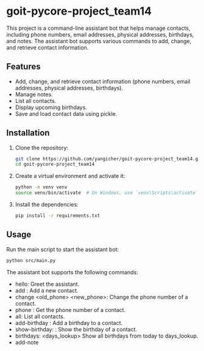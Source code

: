 # goit-pycore-project_team14

This project is a command-line assistant bot that helps manage contacts, including phone numbers, email addresses, physical addresses, birthdays, and notes. The assistant bot supports various commands to add, change, and retrieve contact information.

## Features

- Add, change, and retrieve contact information (phone numbers, email addresses, physical addresses, birthdays).
- Manage notes.
- List all contacts.
- Display upcoming birthdays.
- Save and load contact data using pickle.

## Installation

1. Clone the repository:

    ```sh
    git clone https://github.com/yangicher/goit-pycore-project_team14.git
    cd goit-pycore-project_team14
    ```

2. Create a virtual environment and activate it:

    ```sh
    python -m venv venv
    source venv/bin/activate  # On Windows, use `venv\Scripts\activate`
    ```

3. Install the dependencies:

    ```sh
    pip install -r requirements.txt
    ```

## Usage

Run the main script to start the assistant bot:

```sh
python src/main.py
```

The assistant bot supports the following commands:

- hello: Greet the assistant.
- add <name> <phone>: Add a new contact.
- change <name> <old_phone> <new_phone>: Change the phone number of a contact.
- phone <name>: Get the phone number of a contact.
- all: List all contacts.
- add-birthday <name> <birthday>: Add a birthday to a contact.
- show-birthday: <name> : Show the birthday of a contact.
- birthdays: <days_lookup> Show all birthdays from today to days_lookup.
- add-note <title> <content>: Add a new note.
- show-notes: Show all notes.
- delete-note <title>: Delete a note by title.
- edit-note <title> <new_content>: Edit an existing note.
- find-notes <query>: Search notes by title or content.
- find-notes-by-tag <tag>: Searching notes by entered tag.
- add-email <name> <email>: Add an email to a contact.
- change-email <name> <email>: Change the email of a contact.
- add-address <name> <address>: Add an address to a contact.
- change-address <name> <address>: Change an address for a contact
- add-phone <name> <phone>: Add a phone to a contact.
- add-tag <note title> <tag>: Add tag to a note.
- remove-tag <note title> <tag>: Removing exiting tag from note.
- help: List available commands.
- close/exit: Close the assistant.

## Example

```sh
$ python src/main.py
Welcome to the assistant bot!
Enter a command: add John 1234567890
Contact John added.
Enter a command: phone John
Phones of John:
1234567890
Enter a command: exit
Good bye!
```

## License

This project is licensed under the MIT License. See the LICENSE file for details.